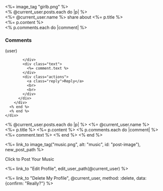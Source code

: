 



<div class="ui feed">
  <div class="event">
  </div>
  <div class="event">
    <div class="label">
      <%= image_tag "girlb.png" %>
    </div>
    <div class="content">
      <% @current_user.posts.each do |p| %>
      <div class="summary">
        <a><%= @current_user.name %></a> share about
        <%= p.title %>
      </div>
      <div class="extra text">
        <%= p.content %>
      </div>
      <% p.comments.each do |comment| %>
      <div class="ui comments">
        <h3 class="ui dividing header">Comments</h3>
        <div class="comment">
          <a class="avatar">
          </a>
          <div class="content">
            <a class="author">(user)</a>
            <div class="metadata">

            </div>
            <div class="text">
              <%= comment.text %>
            </div>
            <div class="actions">
              <a class="reply">Reply</a>
              <br>
              <br>
            </div>
          </div>
        </div>
      <% end %>
      <% end %>
    </div>
  </div>
</div>
</div>



<% @current_user.posts.each do |p| %>
<%= @current_user.name %>
<%= p.title %>
<%= p.content %>
<% p.comments.each do |comment| %>
<%= comment.text %>
<% end %>
<% end %>
<p><%= link_to image_tag("music.png", alt: "music", id: "post-image"), new_post_path %></p>
<p>Click to Post Your Music</p>
<p> <%= link_to "Edit Profile", edit_user_path(@current_user) %> </p>
<p> <%= link_to "Delete My Profile", @current_user, method: :delete, data: {confirm: "Really?"} %> </p>
